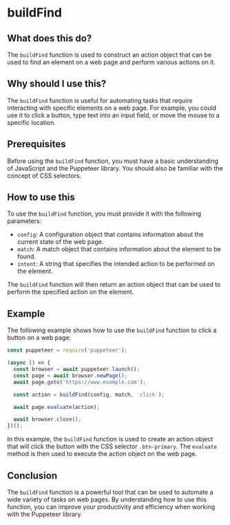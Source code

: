 
  
   # **buildFind**

## What does this do?
The `buildFind` function is used to construct an action object that can be used to find an element on a web page and perform various actions on it.

## Why should I use this?
The `buildFind` function is useful for automating tasks that require interacting with specific elements on a web page. For example, you could use it to click a button, type text into an input field, or move the mouse to a specific location.

## Prerequisites
Before using the `buildFind` function, you must have a basic understanding of JavaScript and the Puppeteer library. You should also be familiar with the concept of CSS selectors.

## How to use this
To use the `buildFind` function, you must provide it with the following parameters:

* `config`: A configuration object that contains information about the current state of the web page.
* `match`: A match object that contains information about the element to be found.
* `intent`: A string that specifies the intended action to be performed on the element.

The `buildFind` function will then return an action object that can be used to perform the specified action on the element.

## Example
The following example shows how to use the `buildFind` function to click a button on a web page:

```javascript
const puppeteer = require('puppeteer');

(async () => {
  const browser = await puppeteer.launch();
  const page = await browser.newPage();
  await page.goto('https://www.example.com');

  const action = buildFind(config, match, 'click');

  await page.evaluate(action);

  await browser.close();
})();
```

In this example, the `buildFind` function is used to create an action object that will click the button with the CSS selector `.btn-primary`. The `evaluate` method is then used to execute the action object on the web page.

## Conclusion
The `buildFind` function is a powerful tool that can be used to automate a wide variety of tasks on web pages. By understanding how to use this function, you can improve your productivity and efficiency when working with the Puppeteer library.
  
  